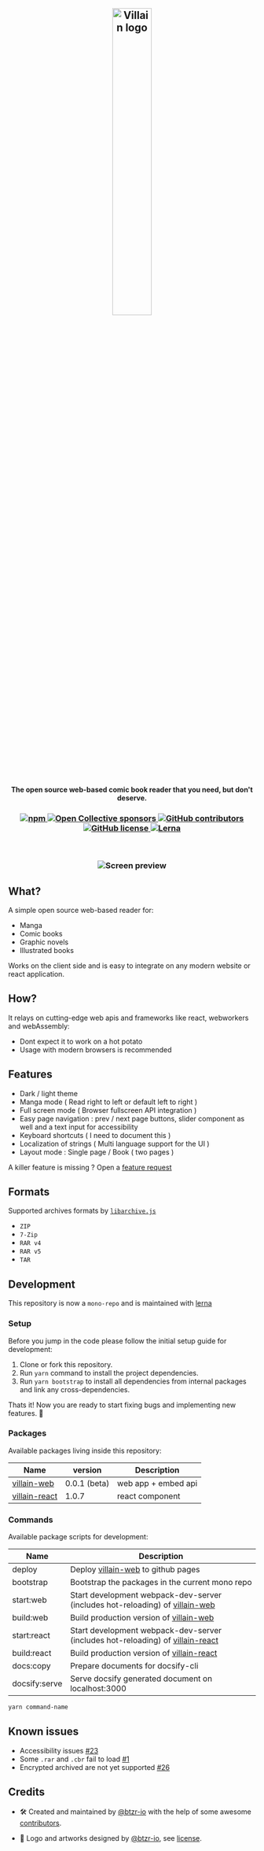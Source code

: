 <h2 align=center>
 <img width="40%" alt="Villain logo" src="https://raw.githubusercontent.com/btzr-io/Villain/master/artworks/logo.svg?sanitize=true" />
</h2>

<h4 align="center">
The open source web-based comic book reader that you need, but don't deserve.
</h4>

<h3 align=center>
 <a href="https://www.npmjs.com/package/villain-react" title="dependencies status">
  <img alt="npm" src="https://img.shields.io/npm/v/villain-react">
 </a>
 <a href="https://opencollective.com/villain">
  <img alt="Open Collective sponsors" src="https://img.shields.io/opencollective/sponsors/villain">
 </a>
<a href="https://github.com/btzr-io/Villain/graphs/contributors">
  <img alt="GitHub contributors" src="https://img.shields.io/github/contributors/btzr-io/Villain.svg" alt="contributors">
 </a>
 <a href="https://github.com/btzr-io/Villain/blob/master/LICENSE">
  <img alt="GitHub license" src="https://img.shields.io/github/license/btzr-io/Villain">
 </a>
  <a href="https://github.com/lerna/lerna">
 <img alt="Lerna" src="https://img.shields.io/badge/maintained%20with-lerna-cc00ff.svg">
 </a>
</h3>
<br/>
<h3 align="center">
 <img alt="Screen preview" src="https://raw.githubusercontent.com/btzr-io/Villain/master/artworks/Screenshot_2019-11-27%20Villain%20Demo.png">
</h3>

## What?

A simple open source web-based reader for:

- Manga
- Comic books
- Graphic novels
- Illustrated books

Works on the client side and is easy to integrate on any modern website or react application.

## How?

It relays on cutting-edge web apis and frameworks like react, webworkers and webAssembly:

- Dont expect it to work on a hot potato
- Usage with modern browsers is recommended

## Features

- Dark / light theme
- Manga mode ( Read right to left or default left to right )
- Full screen mode ( Browser fullscreen API integration )
- Easy page navigation : prev / next page buttons, slider component as well and a text input for accessibility
- Keyboard shortcuts ( I need to document this )
- Localization of strings ( Multi language support for the UI )
- Layout mode : Single page / Book ( two pages )

A killer feature is missing ? Open a [feature request](https://github.com/btzr-io/Villain/issues/new?assignees=&labels=&template=feature_request.md&title=)

## Formats

Supported archives formats by [`libarchive.js`](https://github.com/nika-begiashvili/libarchivejs)

- `ZIP`
- `7-Zip`
- `RAR v4`
- `RAR v5`
- `TAR`

## Development

This repository is now a `mono-repo` and is maintained with [lerna](https://github.com/lerna/lerna)

### Setup

Before you jump in the code please follow the initial setup guide for development:

1. Clone or fork this repository.
2. Run `yarn` command to install the project dependencies.
3. Run `yarn bootstrap` to install all dependencies from internal packages and link any cross-dependencies.

Thats it! Now you are ready to start fixing bugs and implementing new features. :tada:

### Packages

Available packages living inside this repository:

| Name                                                                                   | version      | Description         |
| -------------------------------------------------------------------------------------- | ------------ | ------------------- |
| [villain-web](https://github.com/btzr-io/Villain/tree/master/packages/villain-web)     | 0.0.1 (beta) | web app + embed api |
| [villain-react](https://github.com/btzr-io/Villain/tree/master/packages/villain-react) | 1.0.7        | react component     |

### Commands

Available package scripts for development:

| Name          | Description                                                                                                                                             |
| ------------- | ------------------------------------------------------------------------------------------------------------------------------------------------------- |
| deploy        | Deploy [villain-web](https://github.com/btzr-io/Villain/tree/master/packages/villain-web) to github pages                                               |
| bootstrap     | Bootstrap the packages in the current mono repo                                                                                                         |
| start:web     | Start development webpack-dev-server (includes hot-reloading) of [villain-web](https://github.com/btzr-io/Villain/tree/master/packages/villain-web)     |
| build:web     | Build production version of [villain-web](https://github.com/btzr-io/Villain/tree/master/packages/villain-web)                                          |
| start:react   | Start development webpack-dev-server (includes hot-reloading) of [villain-react](https://github.com/btzr-io/Villain/tree/master/packages/villain-react) |
| build:react   | Build production version of [villain-react](https://github.com/btzr-io/Villain/tree/master/packages/villain-react)                                      |
| docs:copy     | Prepare documents for docsify-cli                                                                                                                       |
| docsify:serve | Serve docsify generated document on localhost:3000                                                                                                      |

```sh
yarn command-name
```

## Known issues

- Accessibility issues [#23](https://github.com/btzr-io/Villain/issues/23)
- Some `.rar` and `.cbr` fail to load [#1](https://github.com/btzr-io/Villain/issues/1)
- Encrypted archived are not yet supported [#26](https://github.com/btzr-io/Villain/issues/26)

## Credits

- :hammer_and_wrench: Created and maintained by [@btzr-io](https://github.com/btzr-io) with the help of some awesome [contributors](https://github.com/btzr-io/Villain/graphs/contributors).

- :art: Logo and artworks designed by [@btzr-io](https://github.com/btzr-io), see [license](https://github.com/btzr-io/Villain/blob/master/artworks/ARTWORKS_LICENSE.md).
